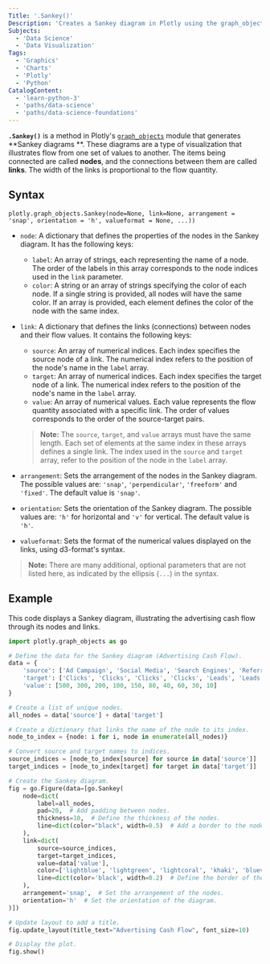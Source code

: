 ```yaml
---
Title: '.Sankey()'
Description: 'Creates a Sankey diagram in Plotly using the graph_objects module.'
Subjects:
  - 'Data Science'
  - 'Data Visualization'
Tags:
  - 'Graphics'
  - 'Charts'
  - 'Plotly'
  - 'Python'
CatalogContent:
  - 'learn-python-3'
  - 'paths/data-science'
  - 'paths/data-science-foundations'
---
```


**`.Sankey()`** is a method in Plotly's [`graph_objects`](https://www.codecademy.com/resources/docs/plotly/graph-objects) module that generates **Sankey diagrams
**. These diagrams are a type of visualization that illustrates flow from one set of values to another. The items being
connected are called **nodes**, and the connections between them are called **links**. The width of the links is
proportional to the flow quantity.

## Syntax

```pseudo
plotly.graph_objects.Sankey(node=None, link=None, arrangement = 'snap', orientation = 'h', valueformat = None, ...))
```

- `node`: A dictionary that defines the properties of the nodes in the Sankey
  diagram. It has the following keys:

    - `label`: An array of strings, each representing the name of a node. The
      order of the labels in this array corresponds to the node indices used
      in the `link` parameter.
    - `color`: A string or an array of strings specifying the color of each
      node. If a single string is provided, all nodes will have the same
      color. If an array is provided, each element defines the color of the
      node with the same index.

- `link`: A dictionary that defines the links (connections) between nodes and
  their flow values. It contains the following keys:

    - `source`: An array of numerical indices. Each index specifies the source
      node of a link. The numerical index refers to the position of the node's
      name in the `label` array.
    - `target`: An array of numerical indices. Each index specifies the target
      node of a link. The numerical index refers to the position of the node's
      name in the `label` array.
    - `value`: An array of numerical values. Each value represents the flow
      quantity associated with a specific link. The order of values
      corresponds to the order of the source-target pairs.

  > **Note:** The `source`, `target`, and `value` arrays must have the same
  > length. Each set of elements at the same index in these arrays defines a
  > single link. The index used in the `source` and `target` array, refer to
  > the position of the node in the `label` array.
  
- `arrangement`: Sets the arrangement of the nodes in the Sankey diagram. The
  possible values are: `'snap'`, `'perpendicular'`, `'freeform'` and
  `'fixed'`. The default value is `'snap'`.

- `orientation`: Sets the orientation of the Sankey diagram. The possible
  values are: `'h'` for horizontal and `'v'` for vertical. The default value
  is `'h'`.

- `valueformat`: Sets the format of the numerical values displayed on the
  links, using d3-format's syntax.

> **Note:** There are many additional, optional parameters that are not listed
> here, as indicated by the ellipsis (`...`) in the syntax.

## Example 

This code displays a Sankey diagram, illustrating the advertising cash flow through its nodes and links. 

```py
import plotly.graph_objects as go

# Define the data for the Sankey diagram (Advertising Cash Flow).
data = {
    'source': ['Ad Campaign', 'Social Media', 'Search Engines', 'Referrals', 'Social Media', 'Search Engines', 'Referrals', 'Social Media', 'Search Engines', 'Referrals'],
    'target': ['Clicks', 'Clicks', 'Clicks', 'Clicks', 'Leads', 'Leads', 'Leads', 'Conversions', 'Conversions', 'Conversions'],
    'value': [500, 300, 200, 100, 150, 80, 40, 60, 30, 10]
}

# Create a list of unique nodes.
all_nodes = data['source'] + data['target']

# Create a dictionary that links the name of the node to its index.
node_to_index = {node: i for i, node in enumerate(all_nodes)}

# Convert source and target names to indices.
source_indices = [node_to_index[source] for source in data['source']]
target_indices = [node_to_index[target] for target in data['target']]

# Create the Sankey diagram.
fig = go.Figure(data=[go.Sankey(
    node=dict(
        label=all_nodes,
        pad=20,  # Add padding between nodes.
        thickness=10,  # Define the thickness of the nodes.
        line=dict(color="black", width=0.5)  # Add a border to the nodes.
    ),
    link=dict(
        source=source_indices,
        target=target_indices,
        value=data['value'],
        color=['lightblue', 'lightgreen', 'lightcoral', 'khaki', 'blueviolet', 'teal', 'chartreuse', 'darkmagenta', 'dodgerblue', 'lightblue'],  # Define the color of the links.
        line=dict(color='black', width=0.2)  # Define the border of the links.
    ),
    arrangement='snap',  # Set the arrangement of the nodes.
    orientation='h'  # Set the orientation of the diagram.
)])

# Update layout to add a title.
fig.update_layout(title_text="Advertising Cash Flow", font_size=10)

# Display the plot.
fig.show()
```

